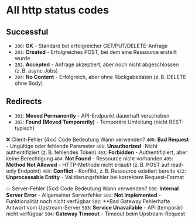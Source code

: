 # All http status codes
## Successful
- `200`: **OK**	- Standard bei erfolgreicher GET/PUT/DELETE-Anfrage
- `201`: **Created** - Erfolgreiches POST, bei dem eine Ressource erstellt wurde
- `202`: **Accepted** -	Anfrage akzeptiert, aber noch nicht abgeschlossen (z. B. async Jobs)
- `204`: **No Content** -	Erfolgreich, aber ohne Rückgabedaten (z. B. DELETE ohne Body)

## Redirects
- `301`: **Moved Permanently** - API-Endpunkt dauerhaft verschoben
- `302`: **Found (Moved Temporarily)** -	Temporäre Umleitung (nicht REST-typisch)

❌ Client-Fehler (4xx)
Code	Bedeutung	Wann verwenden?
`400`: **Bad Request** - Ungültige oder fehlende Parameter
`401`: **Unauthorized** -Nicht authentifiziert (z. B. fehlendes Token)
`403`: **Forbidden**	- Authentifiziert, aber keine Berechtigung
`404`: **Not Found** -	Ressource nicht vorhanden
`405`: **Method Not Allowed** - HTTP-Methode nicht erlaubt (z. B. POST auf read-only Endpoint)
`409`: **Conflict** - Konflikt, z. B. Ressource existiert bereits
`422`: **Unprocessable Entity** - Validierungsfehler bei korrektem Request-Format

💥 Server-Fehler (5xx)
Code	Bedeutung	Wann verwenden?
`500`: **Internal Server Error** - Allgemeiner Serverfehler
`501`: **Not Implemented** - Funktionalität noch nicht verfügbar
`502`: **Bad Gateway	Fehlerhafte Antwort vom Upstream-Server
`503`: **Service Unavailable** - API (temporär) nicht verfügbar
`504`: **Gateway Timeout** - Timeout beim Upstream-Request
